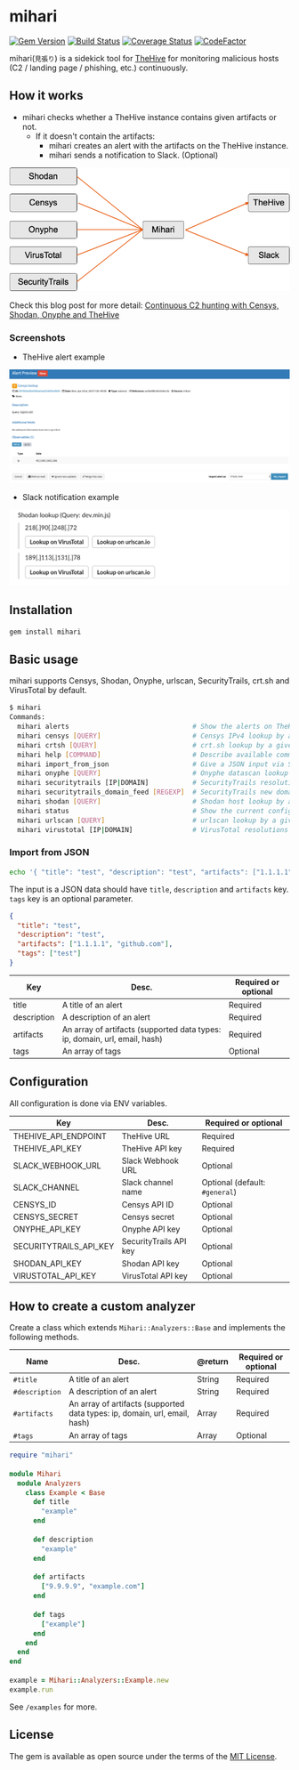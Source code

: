 # mihari

[![Gem Version](https://badge.fury.io/rb/mihari.svg)](https://badge.fury.io/rb/mihari)
[![Build Status](https://travis-ci.org/ninoseki/mihari.svg?branch=master)](https://travis-ci.org/ninoseki/mihari)
[![Coverage Status](https://coveralls.io/repos/github/ninoseki/mihari/badge.svg?branch=master)](https://coveralls.io/github/ninoseki/mihari?branch=master)
[![CodeFactor](https://www.codefactor.io/repository/github/ninoseki/mihari/badge)](https://www.codefactor.io/repository/github/ninoseki/mihari)

mihari(`見張り`) is a sidekick tool for [TheHive](https://github.com/TheHive-Project/TheHive) for monitoring malicious hosts (C2 / landing page / phishing, etc.) continuously.

## How it works

- mihari checks whether a TheHive instance contains given artifacts or not.
  - If it doesn't contain the artifacts:
    - mihari creates an alert with the artifacts on the TheHive instance.
    - mihari sends a notification to Slack. (Optional)

![img](./screenshots/eyecatch.png)

Check this blog post for more detail: [Continuous C2 hunting with Censys, Shodan, Onyphe and TheHive](https://hackmd.io/s/SkUaSrqoE)

### Screenshots

- TheHive alert example

![img](./screenshots/alert.png)

- Slack notification example

![img](./screenshots/slack.png)

## Installation

```bash
gem install mihari
```

## Basic usage

mihari supports Censys, Shodan, Onyphe, urlscan, SecurityTrails, crt.sh and VirusTotal by default.

```bash
$ mihari
Commands:
  mihari alerts                               # Show the alerts on TheHive
  mihari censys [QUERY]                       # Censys IPv4 lookup by a given query
  mihari crtsh [QUERY]                        # crt.sh lookup by a given query
  mihari help [COMMAND]                       # Describe available commands or one specific command
  mihari import_from_json                     # Give a JSON input via STDIN
  mihari onyphe [QUERY]                       # Onyphe datascan lookup by a given query
  mihari securitytrails [IP|DOMAIN]           # SecurityTrails resolutions lookup by a given ip or domain
  mihari securitytrails_domain_feed [REGEXP]  # SecurityTrails new domain feed lookup by a given regexp
  mihari shodan [QUERY]                       # Shodan host lookup by a given query
  mihari status                               # Show the current configuration status
  mihari urlscan [QUERY]                      # urlscan lookup by a given query
  mihari virustotal [IP|DOMAIN]               # VirusTotal resolutions lookup by a given ip or domain

```

### Import from JSON

```bash
echo '{ "title": "test", "description": "test", "artifacts": ["1.1.1.1", "github.com", "2.2.2.2"] }' | mihari import_from_json
```

The input is a JSON data should have `title`, `description` and `artifacts` key. `tags` key is an optional parameter.

```json
{
  "title": "test",
  "description": "test",
  "artifacts": ["1.1.1.1", "github.com"],
  "tags": ["test"]
}
```

| Key         | Desc.                                                                      | Required or optional |
|-------------|----------------------------------------------------------------------------|----------------------|
| title       | A title of an alert                                                        | Required             |
| description | A description of an alert                                                  | Required             |
| artifacts   | An array of artifacts (supported data types: ip, domain, url, email, hash) | Required             |
| tags        | An array of tags                                                           | Optional             |

## Configuration

All configuration is done via ENV variables.

| Key                    | Desc.                  | Required or optional           |
|------------------------|------------------------|--------------------------------|
| THEHIVE_API_ENDPOINT   | TheHive URL            | Required                       |
| THEHIVE_API_KEY        | TheHive API key        | Required                       |
| SLACK_WEBHOOK_URL      | Slack Webhook URL      | Optional                       |
| SLACK_CHANNEL          | Slack channel name     | Optional (default: `#general`) |
| CENSYS_ID              | Censys API ID          | Optional                       |
| CENSYS_SECRET          | Censys secret          | Optional                       |
| ONYPHE_API_KEY         | Onyphe API key         | Optional                       |
| SECURITYTRAILS_API_KEY | SecurityTrails API key | Optional                       |
| SHODAN_API_KEY         | Shodan API key         | Optional                       |
| VIRUSTOTAL_API_KEY     | VirusTotal API key     | Optional                       |

## How to create a custom analyzer

Create a class which extends `Mihari::Analyzers::Base` and implements the following methods.

| Name           | Desc.                                                                      | @return       | Required or optional |
|----------------|----------------------------------------------------------------------------|---------------|----------------------|
| `#title`       | A title of an alert                                                        | String        | Required             |
| `#description` | A description of an alert                                                  | String        | Required             |
| `#artifacts`   | An array of artifacts (supported data types: ip, domain, url, email, hash) | Array<String> | Required             |
| `#tags`        | An array of tags                                                           | Array<String> | Optional             |

```ruby
require "mihari"

module Mihari
  module Analyzers
    class Example < Base
      def title
        "example"
      end

      def description
        "example"
      end

      def artifacts
        ["9.9.9.9", "example.com"]
      end

      def tags
        ["example"]
      end
    end
  end
end

example = Mihari::Analyzers::Example.new
example.run
```

See `/examples` for more.

## License

The gem is available as open source under the terms of the [MIT License](https://opensource.org/licenses/MIT).
